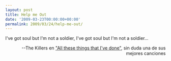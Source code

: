 ```yaml
---
layout: post
title: Help me Out
date: '2009-03-23T00:00:00+00:00'
permalink: 2009/03/24/help-me-out/
---
```

<p class="chorus">I've got soul but I'm not a soldier, I've got soul but I'm not a soldier...</p><p align="right">--The Killers en <a href="http://www.youtube.com/watch?v=k6ERe23kSBM">"All these things that I've done"</a>, sin duda una de sus mejores canciones</p>
